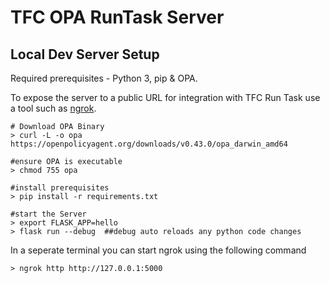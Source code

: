 # TFC OPA RunTask Server

## Local Dev Server Setup
 Required prerequisites - Python 3, pip & OPA. 
 
 To expose the server to a public URL for integration with TFC Run Task use a tool such as [ngrok](https://ngrok.com).

```
# Download OPA Binary
> curl -L -o opa https://openpolicyagent.org/downloads/v0.43.0/opa_darwin_amd64

#ensure OPA is executable
> chmod 755 opa

#install prerequisites
> pip install -r requirements.txt

#start the Server
> export FLASK_APP=hello
> flask run --debug  ##debug auto reloads any python code changes
```

In a seperate terminal you can start ngrok using the following command

```
> ngrok http http://127.0.0.1:5000
```